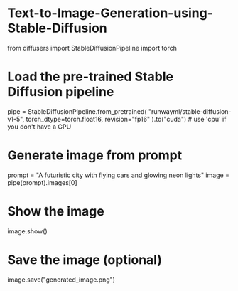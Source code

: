 # Text-to-Image-Generation-using-Stable-Diffusion
from diffusers import StableDiffusionPipeline
import torch

# Load the pre-trained Stable Diffusion pipeline
pipe = StableDiffusionPipeline.from_pretrained(
    "runwayml/stable-diffusion-v1-5",
    torch_dtype=torch.float16,
    revision="fp16"
).to("cuda")  # use 'cpu' if you don't have a GPU

# Generate image from prompt
prompt = "A futuristic city with flying cars and glowing neon lights"
image = pipe(prompt).images[0]

# Show the image
image.show()

# Save the image (optional)
image.save("generated_image.png")
